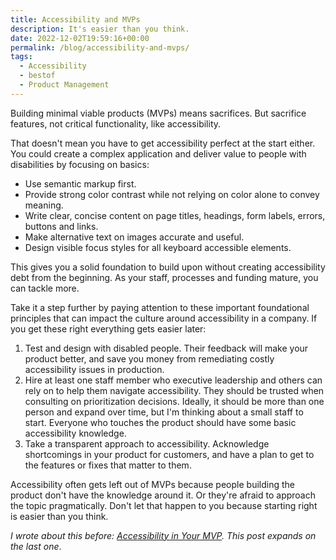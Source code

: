 ```yaml
---
title: Accessibility and MVPs
description: It's easier than you think.
date: 2022-12-02T19:59:16+00:00
permalink: /blog/accessibility-and-mvps/
tags:
  - Accessibility
  - bestof
  - Product Management
---
```


Building minimal viable products (MVPs) means sacrifices. But sacrifice features, not critical functionality, like accessibility.

That doesn't mean you have to get accessibility perfect at the start either. You could create a complex application and deliver value to people with disabilities by focusing on basics:

- Use semantic markup first.
- Provide strong color contrast while not relying on color alone to convey meaning.
- Write clear, concise content on page titles, headings, form labels, errors, buttons and links.
- Make alternative text on images accurate and useful.
- Design visible focus styles for all keyboard accessible elements.

This gives you a solid foundation to build upon without creating accessibility debt from the beginning. As your staff, processes and funding mature, you can tackle more.

Take it a step further by paying attention to these important foundational principles that can impact the culture around accessibility in a company. If you get these right everything gets easier later:

1. Test and design with disabled people. Their feedback will make your product better, and save you money from remediating costly accessibility issues in production.
2. Hire at least one staff member who executive leadership and others can rely on to help them navigate accessibility. They should be trusted when consulting on prioritization decisions. Ideally, it should be more than one person and expand over time, but I'm thinking about a small staff to start. Everyone who touches the product should have some basic accessibility knowledge.
3. Take a transparent approach to accessibility. Acknowledge shortcomings in your product for customers, and have a plan to get to the features or fixes that matter to them.

Accessibility often gets left out of MVPs because people building the product don't have the knowledge around it. Or they're afraid to approach the topic pragmatically. Don't let that happen to you because starting right is easier than you think.

_I wrote about this before: [Accessibility in Your MVP](/blog/accessibility-in-your-mvp/). This post expands on the last one_.
